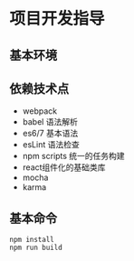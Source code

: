 # 项目开发指导

## 基本环境

## 依赖技术点

- webpack
- babel 语法解析
- es6/7 基本语法
- esLint 语法检查
- npm scripts 统一的任务构建
- react组件化的基础类库
- mocha 
- karma  


## 基本命令

```
npm install
npm run build

```

